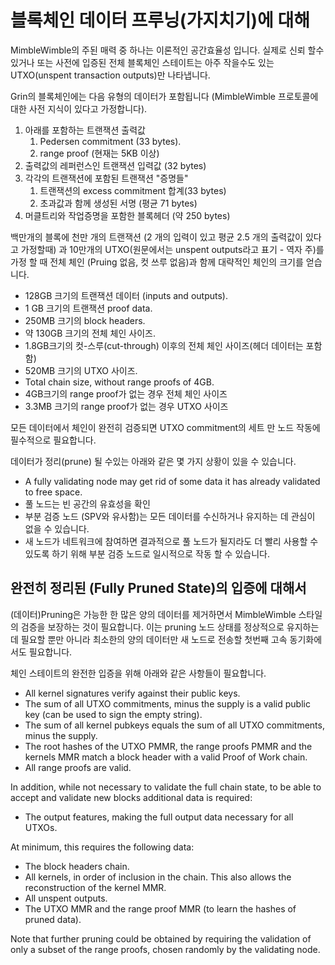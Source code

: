 # 블록체인 데이터 프루닝(가지치기)에 대해

MimbleWimble의 주된 매력 중 하나는 이론적인 공간효율성 입니다. 실제로 신뢰 할수 있거나 또는 사전에 입증된 전체 블록체인 스테이트는 아주 작을수도 있는 UTXO(unspent transaction outputs)만 나타냅니다.

Grin의 블록체인에는 다음 유형의 데이터가 포함됩니다 (MimbleWimble 프로토콜에 대한 사전 지식이 있다고 가정합니다).

1. 아래를 포함하는 트랜잭션 출력값
   1. Pedersen commitment (33 bytes).
   2. range proof (현재는 5KB 이상)
2. 출력값의 레퍼런스인 트랜잭션 입력값 (32 bytes)
3. 각각의 트랜잭션에 포함된 트랜잭션 "증명들"
    1. 트랜잭션의 excess commitment 합계(33 bytes)
    2. 초과값과 함께 생성된 서명 (평균 71 bytes)
4. 머클트리와 작업증명을 포함한 블록헤더 (약 250 bytes)

백만개의 블록에 천만 개의 트랜잭션 (2 개의 입력이 있고 평균 2.5 개의 출력값이 있다고 가정할때) 과 10만개의 UTXO(원문에서는 unspent outputs라고 표기 - 역자 주)를 가정 할 때 전체 체인 (Pruing 없음, 컷 쓰루 없음)과 함께 대략적인 체인의 크기를 얻습니다.

* 128GB 크기의 트랜잭션 데이터 (inputs and outputs).
* 1 GB 크기의 트랜잭션 proof data.
* 250MB 크기의 block headers.
* 약 130GB 크기의 전체 체인 사이즈.
* 1.8GB크기의 컷-스루(cut-through) 이후의 전체 체인 사이즈(헤더 데이터는 포함함)
* 520MB 크기의 UTXO 사이즈.
* Total chain size, without range proofs of 4GB.
* 4GB크기의 range proof가 없는 경우 전체 체인 사이즈
* 3.3MB 크기의 range proof가 없는 경우 UTXO 사이즈

모든 데이터에서 체인이 완전히 검증되면 UTXO commitment의 세트 만 노드 작동에 필수적으로 필요합니다.

데이터가 정리(prune) 될 수있는 아래와 같은 몇 가지 상황이 있을 수 있습니다.

* A fully validating node may get rid of some data it has already validated to
  free space.
* 풀 노드는 빈 공간의 유효성을 확인
* 부분 검증 노드 (SPV와 유사함)는 모든 데이터를 수신하거나 유지하는 데 관심이 없을 수 있습니다.
* 새 노드가 네트워크에 참여하면 결과적으로 풀 노드가 될지라도 더 빨리 사용할 수있도록 하기 위해 부분 검증 노드로 일시적으로 작동 할 수 있습니다.

## 완전히 정리된 (Fully Pruned State)의 입증에 대해서

(데이터)Pruning은 가능한 한 많은 양의 데이터를 제거하면서 MimbleWimble 스타일의 검증을 보장하는 것이 필요합니다.
이는 pruning 노드 상태를 정상적으로 유지하는 데 필요할 뿐만 아니라 최소한의 양의 데이터만 새 노드로 전송할 첫번째 고속 동기화에서도 필요합니다.

체인 스테이트의 완전한 입증을 위해 아래와 같은 사항들이 필요합니다.

* All kernel signatures verify against their public keys.
* The sum of all UTXO commitments, minus the supply is a valid public key (can
  be used to sign the empty string).
* The sum of all kernel pubkeys equals the sum of all UTXO commitments, minus
  the supply.
* The root hashes of the UTXO PMMR, the range proofs PMMR and the kernels MMR
  match a block header with a valid Proof of Work chain.
* All range proofs are valid.

In addition, while not necessary to validate the full chain state, to be able
to accept and validate new blocks additional data is required:

* The output features, making the full output data necessary for all UTXOs.

At minimum, this requires the following data:

* The block headers chain.
* All kernels, in order of inclusion in the chain. This also allows the
  reconstruction of the kernel MMR.
* All unspent outputs.
* The UTXO MMR and the range proof MMR (to learn the hashes of pruned data).

Note that further pruning could be obtained by requiring the validation of
only a subset of the range proofs, chosen randomly by the validating node.
